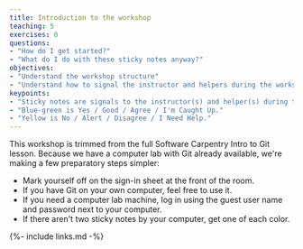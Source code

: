```yaml
---
title: Introduction to the workshop
teaching: 5
exercises: 0
questions:
- "How do I get started?"
- "What do I do with these sticky notes anyway?"
objectives:
- "Understand the workshop structure"
- "Understand how to signal the instructor and helpers during the workshop."
keypoints:
- "Sticky notes are signals to the instructor(s) and helper(s) during the class."
- "Blue-green is Yes / Good / Agree / I'm Caught Up."
- "Yellow is No / Alert / Disagree / I Need Help."
---
```


This workshop is trimmed from the full Software Carpentry Intro to Git lesson. Because we have a computer lab with Git already available, we're making a few preparatory steps simpler:

* Mark yourself off on the sign-in sheet at the front of the room.
* If you have Git on your own computer, feel free to use it.
* If you need a computer lab machine, log in using the guest user name and password next to your computer.
* If there aren't two sticky notes by your computer, get one of each color.

{%- include links.md -%}

